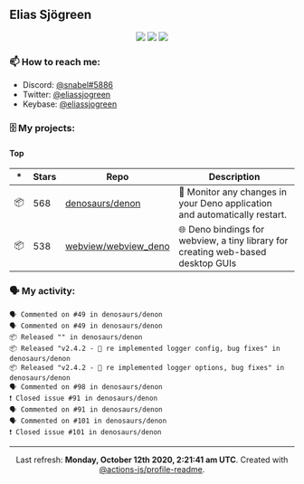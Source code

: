 ## Elias Sjögreen

<p align="center">
  <img src="https://img.shields.io/badge/🎂-dec. 2003-success" />
  <img src="https://img.shields.io/badge/🌎-Stockholm-informational" />
  <img src="https://img.shields.io/badge/👦-He/Him-informational" />
</p>

### 📫 How to reach me:

- Discord: [@snabel#5886](https://discord.com/users/267978757799673866)
- Twitter: [@eliassjogreen](https://twitter.com/eliassjogreen)
- Keybase: [@eliassjogreen](https://keybase.io/eliassjogreen)

### 🗄 My projects:

#### Top
|*|Stars|Repo|Description|
|---|---|---|---|
| 📦 | 568 | [denosaurs/denon](https://github.com/denosaurs/denon) | 👀 Monitor any changes in your Deno application and automatically restart. |
| 📦 | 538 | [webview/webview_deno](https://github.com/webview/webview_deno) | 🌐 Deno bindings for webview, a tiny library for creating web-based desktop GUIs |

### 🗣 My activity:

```
🗣 Commented on #49 in denosaurs/denon
🗣 Commented on #49 in denosaurs/denon
📦 Released "" in denosaurs/denon
📦 Released "v2.4.2 - 📢 re implemented logger config, bug fixes" in denosaurs/denon
📦 Released "v2.4.2 - 📢 re implemented logger options, bug fixes" in denosaurs/denon
🗣 Commented on #98 in denosaurs/denon
❗️ Closed issue #91 in denosaurs/denon
🗣 Commented on #91 in denosaurs/denon
🗣 Commented on #101 in denosaurs/denon
❗️ Closed issue #101 in denosaurs/denon
```

------------
<p align="center">Last refresh: <b>Monday, October 12th 2020, 2:21:41 am UTC</b>. Created with <a href=https://github.com/marketplace/actions/profile-readme>@actions-js/profile-readme</a>.</p>
